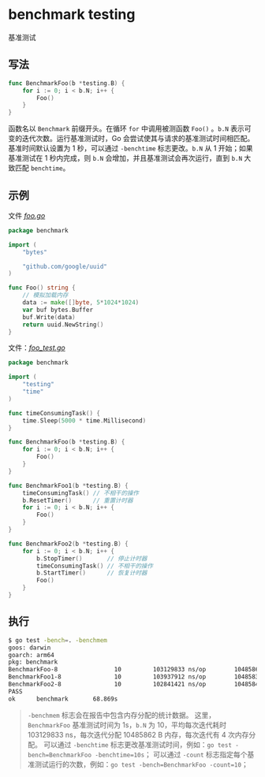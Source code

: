 # benchmark testing

基准测试

## 写法

```go
func BenchmarkFoo(b *testing.B) {
    for i := 0; i < b.N; i++ {
        Foo()
    }
}
```

函数名以 `Benchmark` 前缀开头。在循环 `for` 中调用被测函数 `Foo()` 。`b.N` 表示可变的迭代次数。运行基准测试时，Go 会尝试使其与请求的基准测试时间相匹配。基准时间默认设置为 1 秒，可以通过 `-benchtime` 标志更改。`b.N` 从 1 开始；如果基准测试在 1 秒内完成，则 `b.N` 会增加，并且基准测试会再次运行，直到 `b.N` 大致匹配 `benchtime`。

## 示例

文件 *[foo.go](./foo.go)*

```go
package benchmark

import (
	"bytes"

	"github.com/google/uuid"
)

func Foo() string {
	// 模拟加载内存
	data := make([]byte, 5*1024*1024)
	var buf bytes.Buffer
	buf.Write(data)
	return uuid.NewString()
}
```

文件：*[foo_test.go](./foo_test.go)*

```go
package benchmark

import (
	"testing"
	"time"
)

func timeConsumingTask() {
	time.Sleep(5000 * time.Millisecond)
}

func BenchmarkFoo(b *testing.B) {
	for i := 0; i < b.N; i++ {
		Foo()
	}
}

func BenchmarkFoo1(b *testing.B) {
	timeConsumingTask() // 不相干的操作
	b.ResetTimer()      // 重置计时器
	for i := 0; i < b.N; i++ {
		Foo()
	}
}

func BenchmarkFoo2(b *testing.B) {
	for i := 0; i < b.N; i++ {
		b.StopTimer()       // 停止计时器
		timeConsumingTask() // 不相干的操作
		b.StartTimer()      // 恢复计时器
		Foo()
	}
}
```

## 执行

```bash
$ go test -bench=. -benchmem
goos: darwin
goarch: arm64
pkg: benchmark
BenchmarkFoo-8                10         103129833 ns/op        10485862 B/op          4 allocs/op
BenchmarkFoo1-8               10         103937912 ns/op        10485837 B/op          4 allocs/op
BenchmarkFoo2-8               10         102841421 ns/op        10485844 B/op          4 allocs/op
PASS
ok      benchmark       68.869s
```

> `-benchmem` 标志会在报告中包含内存分配的统计数据。
> 这里，`BenchmarkFoo` 基准测试时间为 1s，`b.N` 为 10，平均每次迭代耗时 103129833 ns，每次迭代分配 10485862 B 内存，每次迭代有 4 次内存分配。
> 可以通过 `-benchtime` 标志更改基准测试时间，例如：`go test -bench=BenchmarkFoo -benchtime=10s`；
> 可以通过 `-count` 标志指定每个基准测试运行的次数，例如：`go test -bench=BenchmarkFoo -count=10`；
